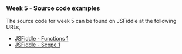 ### Week 5 - Source code examples

The source code for week 5 can be found on JSFiddle at the following URLs,

  * [JSFiddle - Functions 1](http://jsfiddle.net/ancientlives/0432kzb0/)
  * [JSFiddle - Scope 1](http://jsfiddle.net/ancientlives/7wgvkjub/)



